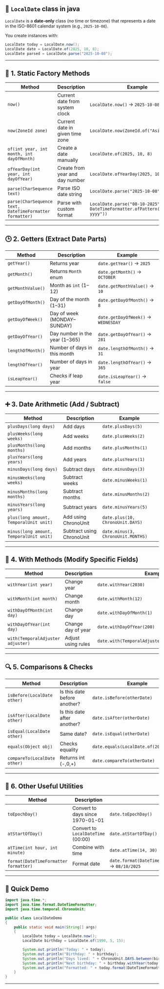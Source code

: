 ## 📅 `LocalDate` class in java

`LocalDate` is a **date-only** class (no time or timezone) that represents a date in the ISO-8601 calendar system (e.g., `2025-10-08`).

You create instances with:

```java
LocalDate today = LocalDate.now();
LocalDate date = LocalDate.of(2025, 10, 8);
LocalDate parsed = LocalDate.parse("2025-10-08");
```

---

## 🧱 1. Static Factory Methods

| Method                                                  | Description                     | Example                                                                    |
|---------------------------------------------------------|---------------------------------|----------------------------------------------------------------------------|
| `now()`                                                 | Current date from system clock  | `LocalDate.now()` → `2025-10-08`                                           |
| `now(ZoneId zone)`                                      | Current date in given time zone | `LocalDate.now(ZoneId.of("Asia/Tokyo"))`                                   |
| `of(int year, int month, int dayOfMonth)`               | Create a date manually          | `LocalDate.of(2025, 10, 8)`                                                |
| `ofYearDay(int year, int dayOfYear)`                    | Create from year and day number | `LocalDate.ofYearDay(2025, 100)`                                           |
| `parse(CharSequence text)`                              | Parse ISO date string           | `LocalDate.parse("2025-10-08")`                                            |
| `parse(CharSequence text, DateTimeFormatter formatter)` | Parse with custom format        | `LocalDate.parse("08-10-2025", DateTimeFormatter.ofPattern("dd-MM-yyyy"))` |

---

## 🕒 2. Getters (Extract Date Parts)

| Method            | Description                    | Example                             |
|-------------------|--------------------------------|-------------------------------------|
| `getYear()`       | Returns year                   | `date.getYear()` → `2025`           |
| `getMonth()`      | Returns `Month` enum           | `date.getMonth()` → `OCTOBER`       |
| `getMonthValue()` | Month as `int` (1–12)          | `date.getMonthValue()` → `10`       |
| `getDayOfMonth()` | Day of the month (1–31)        | `date.getDayOfMonth()` → `8`        |
| `getDayOfWeek()`  | Day of week (MONDAY–SUNDAY)    | `date.getDayOfWeek()` → `WEDNESDAY` |
| `getDayOfYear()`  | Day number in the year (1–365) | `date.getDayOfYear()` → `281`       |
| `lengthOfMonth()` | Number of days in this month   | `date.lengthOfMonth()` → `31`       |
| `lengthOfYear()`  | Number of days in year         | `date.lengthOfYear()` → `365`       |
| `isLeapYear()`    | Checks if leap year            | `date.isLeapYear()` → `false`       |

---

## ➕ 3. Date Arithmetic (Add / Subtract)

| Method                                  | Description               | Example                            |
|-----------------------------------------|---------------------------|------------------------------------|
| `plusDays(long days)`                   | Add days                  | `date.plusDays(5)`                 |
| `plusWeeks(long weeks)`                 | Add weeks                 | `date.plusWeeks(2)`                |
| `plusMonths(long months)`               | Add months                | `date.plusMonths(1)`               |
| `plusYears(long years)`                 | Add years                 | `date.plusYears(1)`                |
| `minusDays(long days)`                  | Subtract days             | `date.minusDays(3)`                |
| `minusWeeks(long weeks)`                | Subtract weeks            | `date.minusWeeks(1)`               |
| `minusMonths(long months)`              | Subtract months           | `date.minusMonths(2)`              |
| `minusYears(long years)`                | Subtract years            | `date.minusYears(5)`               |
| `plus(long amount, TemporalUnit unit)`  | Add using ChronoUnit      | `date.plus(10, ChronoUnit.DAYS)`   |
| `minus(long amount, TemporalUnit unit)` | Subtract using ChronoUnit | `date.minus(3, ChronoUnit.MONTHS)` |

---

## 🔁 4. With Methods (Modify Specific Fields)

| Method                            | Description        | Example                                          |
|-----------------------------------|--------------------|--------------------------------------------------|
| `withYear(int year)`              | Change year        | `date.withYear(2030)`                            |
| `withMonth(int month)`            | Change month       | `date.withMonth(12)`                             |
| `withDayOfMonth(int day)`         | Change day         | `date.withDayOfMonth(1)`                         |
| `withDayOfYear(int day)`          | Change day of year | `date.withDayOfYear(200)`                        |
| `with(TemporalAdjuster adjuster)` | Adjust using rules | `date.with(TemporalAdjusters.firstDayOfMonth())` |

---

## 🔍 5. Comparisons & Checks

| Method                       | Description                  | Example                                |
|------------------------------|------------------------------|----------------------------------------|
| `isBefore(LocalDate other)`  | Is this date before another? | `date.isBefore(otherDate)`             |
| `isAfter(LocalDate other)`   | Is this date after another?  | `date.isAfter(otherDate)`              |
| `isEqual(LocalDate other)`   | Same date?                   | `date.isEqual(otherDate)`              |
| `equals(Object obj)`         | Checks equality              | `date.equals(LocalDate.of(2025,10,8))` |
| `compareTo(LocalDate other)` | Returns int (-,0,+)          | `date.compareTo(otherDate)`            |

---

## 🧭 6. Other Useful Utilities

| Method                                | Description                        | Example                                                                 |
|---------------------------------------|------------------------------------|-------------------------------------------------------------------------|
| `toEpochDay()`                        | Convert to days since 1970-01-01   | `date.toEpochDay()`                                                     |
| `atStartOfDay()`                      | Convert to `LocalDateTime` (00:00) | `date.atStartOfDay()`                                                   |
| `atTime(int hour, int minute)`        | Combine with time                  | `date.atTime(14, 30)`                                                   |
| `format(DateTimeFormatter formatter)` | Format date                        | `date.format(DateTimeFormatter.ofPattern("dd/MM/yyyy"))` → `08/10/2025` |

---


## 🧪 Quick Demo

```java
import java.time.*;
import java.time.format.DateTimeFormatter;
import java.time.temporal.ChronoUnit;

public class LocalDateDemo 
{
    public static void main(String[] args) 
    {
        LocalDate today = LocalDate.now();
        LocalDate birthday = LocalDate.of(1990, 5, 15);

        System.out.println("Today: " + today);
        System.out.println("Birthday: " + birthday);
        System.out.println("Days lived: " + ChronoUnit.DAYS.between(birthday, today));
        System.out.println("Next birthday: " + birthday.withYear(today.getYear()).plusYears(1));
        System.out.println("Formatted: " + today.format(DateTimeFormatter.ofPattern("EEEE, dd MMM yyyy")));
    }
}
```

---

